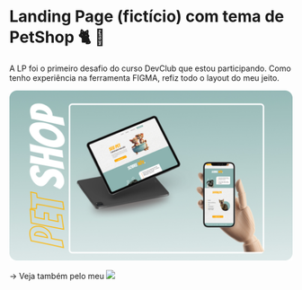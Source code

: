 <h1> Landing Page (fictício) com tema de PetShop 🐈 🐶  </h1> 
<p> A LP foi o primeiro desafio do curso DevClub que estou participando. Como tenho experiência na ferramenta FIGMA, refiz todo o layout do meu jeito. </p>

<img src="https://github.com/monikeag/LP-PetShop/blob/main/Imagens/PetShop%20capa.jpg?raw=true"/>

→ Veja também pelo meu <a href="https://www.behance.net/guiamarke"><img src="https://img.shields.io/badge/-Behance-blue?style=for-the-badge&logo=behance&logoColor=white" /></a>


